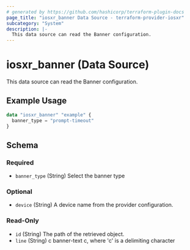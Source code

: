 ```yaml
---
# generated by https://github.com/hashicorp/terraform-plugin-docs
page_title: "iosxr_banner Data Source - terraform-provider-iosxr"
subcategory: "System"
description: |-
  This data source can read the Banner configuration.
---
```


# iosxr_banner (Data Source)

This data source can read the Banner configuration.

## Example Usage

```terraform
data "iosxr_banner" "example" {
  banner_type = "prompt-timeout"
}
```

<!-- schema generated by tfplugindocs -->
## Schema

### Required

- `banner_type` (String) Select the banner type

### Optional

- `device` (String) A device name from the provider configuration.

### Read-Only

- `id` (String) The path of the retrieved object.
- `line` (String) c banner-text c, where 'c' is a delimiting character
